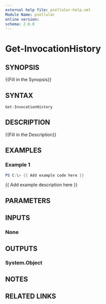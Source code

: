 ```yaml
---
external help file: psellular-help.xml
Module Name: psellular
online version:
schema: 2.0.0
---
```


# Get-InvocationHistory

## SYNOPSIS
{{Fill in the Synopsis}}

## SYNTAX

```
Get-InvocationHistory
```

## DESCRIPTION
{{Fill in the Description}}

## EXAMPLES

### Example 1
```powershell
PS C:\> {{ Add example code here }}
```

{{ Add example description here }}

## PARAMETERS

## INPUTS

### None

## OUTPUTS

### System.Object
## NOTES

## RELATED LINKS
